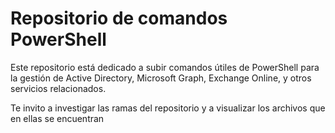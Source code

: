 # Repositorio de comandos PowerShell

Este repositorio está dedicado a subir comandos útiles de PowerShell para la gestión de Active Directory, Microsoft Graph, Exchange Online, y otros servicios relacionados.

Te invito a investigar las ramas del repositorio y a visualizar los archivos que en ellas se encuentran
